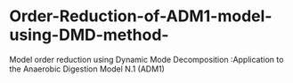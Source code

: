 # Order-Reduction-of-ADM1-model-using-DMD-method-
Model order reduction using Dynamic Mode Decomposition :Application to the Anaerobic Digestion Model N.1 (ADM1)
